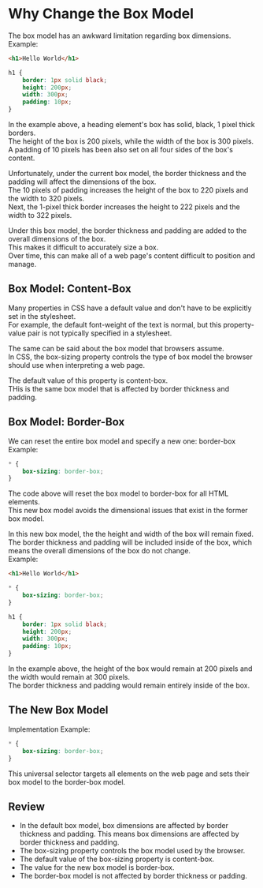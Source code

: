 # __Why Change the Box Model__
The box model has an awkward limitation regarding box dimensions.\
Example:
```html
<h1>Hello World</h1>
```
```css
h1 {
	border: 1px solid black;
	height: 200px;
	width: 300px;
	padding: 10px;
}
```

In the example above, a heading element's box has solid, black, 1 pixel thick borders.\
The height of the box is 200 pixels, while the width of the box is 300 pixels.\
A padding of 10 pixels has been also set on all four sides of the box's content.

Unfortunately, under the current box model, the border thickness and the padding will affect the dimensions of the box.\
The 10 pixels of padding increases the height of the box to 220 pixels and the width to 320 pixels.\
Next, the 1-pixel thick border increases the height to 222 pixels and the width to 322 pixels.

Under this box model, the border thickness and padding are added to the overall dimensions of the box.\
This makes it difficult to accurately size a box.\
Over time, this can make all of a web page's content difficult to position and manage.

## __Box Model: Content-Box__
Many properties in CSS have a default value and don't have to be explicitly set in the stylesheet.\
For example, the default font-weight of the text is normal, but this property-value pair is not typically specified in a stylesheet.

The same can be said about the box model that browsers assume.\
In CSS, the box-sizing property controls the type of box model the browser should use when interpreting a web page.

The default value of this property is content-box.\
THis is the same box model that is affected by border thickness and padding.

## __Box Model: Border-Box__
We can reset the entire box model and specify a new one: border-box\
Example:
```css
* {
	box-sizing: border-box;
}
```
The code above will reset the box model to border-box for all HTML elements.\
This new box model avoids the dimensional issues that exist in the former box model.

In this new box model, the the height and width of the box will remain fixed.\
The border thickness and padding will be included inside of the box, which means the overall dimensions of the box do not change.\
Example:
```html
<h1>Hello World</h1>
```
```css
* {
	box-sizing: border-box;
}

h1 {
	border: 1px solid black;
	height: 200px;
	width: 300px;
	padding: 10px;
}
```
In the example above, the height of the box would remain at 200 pixels and the width would remain at 300 pixels.\
The border thickness and padding would remain entirely inside of the box.

## __The New Box Model__
Implementation Example:
```css
* {
	box-sizing: border-box;
}
```
This universal selector targets all elements on the web page and sets their box model to the border-box model.

## __Review__
- In the default box model, box dimensions are affected by border thickness and padding. This means box dimensions are affected by border thickness and padding.
- The box-sizing property controls the box model used by the browser.
- The default value of the box-sizing property is content-box.
- The value for the new box model is border-box.
- The border-box model is not affected by border thickness or padding.